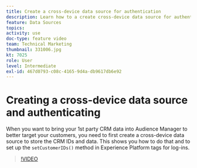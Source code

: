 ```yaml
---
title: Create a cross-device data source for authentication
description: Learn how to a create cross-device data source for authentication. See how to bring your 1st-party CRM data into Audience Manager to better target your customers, and set up the setCustomerIDs() method in Platform tags for logins.
feature: Data Sources
topics: 
activity: use
doc-type: feature video
team: Technical Marketing
thumbnail: 331006.jpg
kt: 7025
role: User
level: Intermediate
exl-id: 467d0793-c08c-4165-9d4a-db9617db6e92
---
```

# Creating a cross-device data source and authenticating

When you want to bring your 1st party CRM data into Audience Manager to better target your customers, you need to first create a cross-device data source to store the CRM IDs and data. This shows you how to do that and to set up the `setCustomerIDs()` method in Experience Platform tags for log-ins.

>[!VIDEO](https://video.tv.adobe.com/v/331006/?quality=12&learn=on)
